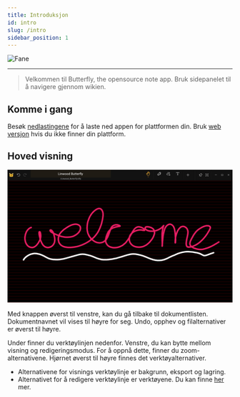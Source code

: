 ```yaml
---
title: Introduksjon
id: intro
slug: /intro
sidebar_position: 1
---
```



![Fane](/img/banner.png)

---

> Velkommen til Butterfly, the opensource note app. Bruk sidepanelet til å navigere gjennom wikien.

## Komme i gang

Besøk [nedlastingene](/downloads) for å laste ned appen for plattformen din. Bruk [web versjon](https://butterfly.linwood.dev) hvis du ikke finner din plattform.

## Hoved visning

![Hoved visning](main.png)

Med knappen øverst til venstre, kan du gå tilbake til dokumentlisten. Dokumentnavnet vil vises til høyre for seg. Undo, opphev og filalternativer er øverst til høyre.

Under finner du verktøylinjen nedenfor. Venstre, du kan bytte mellom visning og redigeringsmodus. For å oppnå dette, finner du zoom-alternativene. Hjørnet øverst til høyre finnes det verktøyalternativer.

- Alternativene for visnings verktøylinje er bakgrunn, eksport og lagring.
- Alternativet for å redigere verktøylinje er verktøyene. Du kan finne [her](background) mer.
